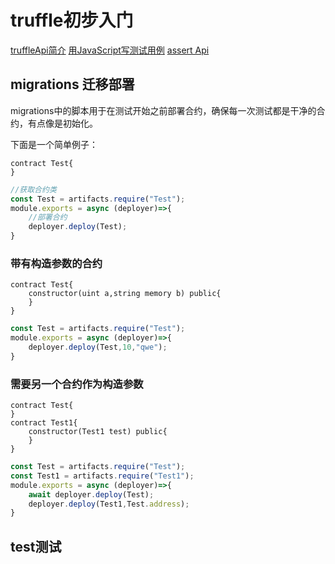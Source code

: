 # truffle初步入门

[truffleApi简介](./0-truffleApi简介.md)
[用JavaScript写测试用例](./1-truffle用JavaScript写测试用例.md)
[assert Api](./3-assertApi.md)


## migrations 迁移部署
migrations中的脚本用于在测试开始之前部署合约，确保每一次测试都是干净的合约，有点像是初始化。

下面是一个简单例子：
``` solidity
contract Test{
}
```
``` js
//获取合约类
const Test = artifacts.require("Test");
module.exports = async (deployer)=>{
    //部署合约
    deployer.deploy(Test);
}
```


### 带有构造参数的合约
``` solidity
contract Test{
    constructor(uint a,string memory b) public{
    }
}
```
``` js
const Test = artifacts.require("Test");
module.exports = async (deployer)=>{
    deployer.deploy(Test,10,"qwe");
}
```

### 需要另一个合约作为构造参数
```solidity
contract Test{
}
contract Test1{
    constructor(Test1 test) public{
    }
}
```
``` js
const Test = artifacts.require("Test");
const Test1 = artifacts.require("Test1");
module.exports = async (deployer)=>{
    await deployer.deploy(Test);
    deployer.deploy(Test1,Test.address);
}
```

## test测试




